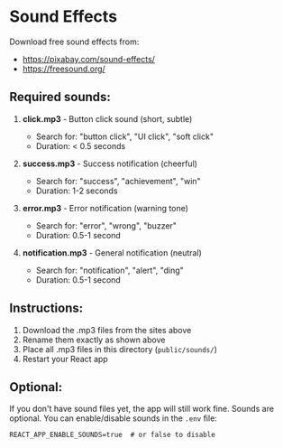 # Sound Effects

Download free sound effects from:
- https://pixabay.com/sound-effects/
- https://freesound.org/

## Required sounds:

1. **click.mp3** - Button click sound (short, subtle)
   - Search for: "button click", "UI click", "soft click"
   - Duration: < 0.5 seconds
   
2. **success.mp3** - Success notification (cheerful)
   - Search for: "success", "achievement", "win"
   - Duration: 1-2 seconds
   
3. **error.mp3** - Error notification (warning tone)
   - Search for: "error", "wrong", "buzzer"
   - Duration: 0.5-1 second
   
4. **notification.mp3** - General notification (neutral)
   - Search for: "notification", "alert", "ding"
   - Duration: 0.5-1 second

## Instructions:

1. Download the .mp3 files from the sites above
2. Rename them exactly as shown above
3. Place all .mp3 files in this directory (`public/sounds/`)
4. Restart your React app

## Optional:

If you don't have sound files yet, the app will still work fine. Sounds are optional.
You can enable/disable sounds in the `.env` file:

```env
REACT_APP_ENABLE_SOUNDS=true  # or false to disable
```
